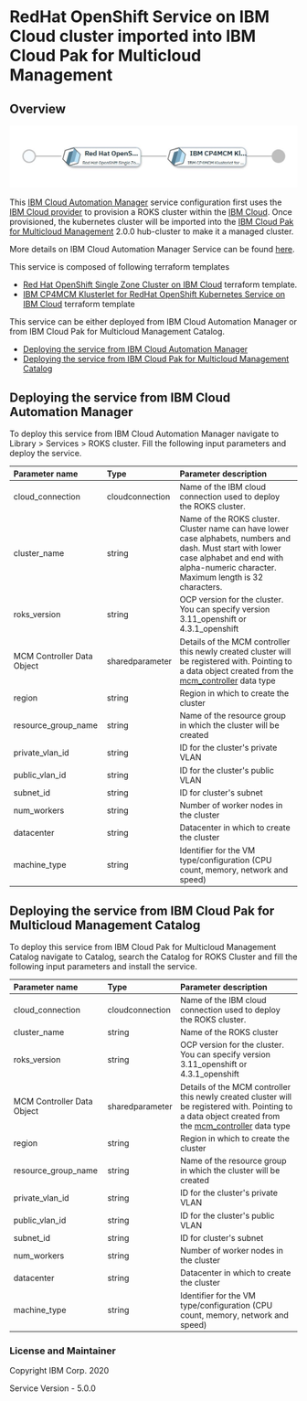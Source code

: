 # RedHat OpenShift Service on IBM Cloud cluster imported into IBM Cloud Pak for Multicloud Management

## Overview
![alt text](./MCMonROKS.jpg)

This [IBM Cloud Automation Manager](https://www.ibm.com/support/knowledgecenter/SSFC4F/product_welcome_cloud_pak.html) service configuration first uses the [IBM Cloud provider](https://cloud.ibm.com/docs/terraform?topic=terraform-tf-provider) to provision a ROKS cluster within the [IBM Cloud](https://www.ibm.com/cloud/openshift). Once provisioned, the kubernetes cluster will be imported into the [IBM Cloud Pak for Multicloud Management](https://www.ibm.com/support/knowledgecenter/SSFC4F/product_welcome_cloud_pak.html) 2.0.0 hub-cluster to make it a managed cluster.

More details on IBM Cloud Automation Manager Service can be found [here](https://www.ibm.com/support/knowledgecenter/SSFC4F/product_welcome_cloud_pak.html).

This service is composed of following terraform templates

- [Red Hat OpenShift Single Zone Cluster on IBM Cloud](https://github.com/IBM-CAMHub-Open/template_ibm_roks/tree/1.0) terraform template.
- [IBM CP4MCM Klusterlet for RedHat OpenShift Kubernetes Service on IBM Cloud](https://github.com/IBM-CAMHub-Open/template_mcm_install/tree/5.0.0/terraform12/ROKS/mcm-klusterlet) terraform template 


This service can be either deployed from IBM Cloud Automation Manager or from IBM Cloud Pak for Multicloud Management Catalog.

* [Deploying the service from IBM Cloud Automation Manager](#deploying-the-service-from-ibm-cloud-automation-manager)
* [Deploying the service from IBM Cloud Pak for Multicloud Management Catalog](#deploying-the-service-from-ibm-cloud-private-catalog)

## Deploying the service from IBM Cloud Automation Manager

To deploy this service from IBM Cloud Automation Manager navigate to Library > Services > ROKS cluster. Fill the following input parameters and deploy the service.


| Parameter name                  | Type            | Parameter description |
| :---                            | :---            | :---        |
| cloud_connection                | cloudconnection | Name of the IBM cloud connection used to deploy the ROKS cluster. |
| cluster_name                    | string          | Name of the ROKS cluster. Cluster name can have lower case alphabets, numbers and dash. Must start with lower case alphabet and end with alpha-numeric character. Maximum length is 32 characters. |
| roks_version                    | string          | OCP version for the cluster. You can specify version 3.11_openshift or 4.3.1_openshift
| MCM Controller Data Object      | sharedparameter | Details of the MCM controller this newly created cluster will be registered with. Pointing to a data object created from the [mcm_controller](https://github.com/IBM-CAMHub-Open/template_cam_common/blob/5.0.0/common/datatypes/mcm_controller.json) data type|
| region                          | string          | Region in which to create the cluster |
| resource\_group\_name           | string          | Name of the resource group in which the cluster will be created |
| private\_vlan\_id               | string          | ID for the cluster's private VLAN |
| public\_vlan\_id                | string          | ID for the cluster's public VLAN |
| subnet_id                       | string          | ID for cluster's subnet |
| num_workers                     | string          | Number of worker nodes in the cluster |
| datacenter                      | string          | Datacenter in which to create the cluster |
| machine_type                    | string          | Identifier for the VM type/configuration (CPU count, memory, network and speed) |


## Deploying the service from IBM Cloud Pak for Multicloud Management Catalog

To deploy this service from IBM Cloud Pak for Multicloud Management Catalog navigate to Catalog, search the Catalog for ROKS Cluster and fill the following input parameters and install the service.

| Parameter name                  | Type            | Parameter description |
| :---                            | :---            | :---        |
| cloud_connection                | cloudconnection | Name of the IBM cloud connection used to deploy the ROKS cluster. |
| cluster_name                    | string          | Name of the ROKS cluster |
| roks_version                    | string          | OCP version for the cluster. You can specify version 3.11_openshift or 4.3.1_openshift
| MCM Controller Data Object      | sharedparameter | Details of the MCM controller this newly created cluster will be registered with. Pointing to a data object created from the [mcm_controller](https://github.com/IBM-CAMHub-Open/template_cam_common/blob/5.0.0/common/datatypes/mcm_controller.json) data type|
| region                          | string          | Region in which to create the cluster |
| resource\_group\_name           | string          | Name of the resource group in which the cluster will be created |
| private\_vlan\_id               | string          | ID for the cluster's private VLAN |
| public\_vlan\_id                | string          | ID for the cluster's public VLAN |
| subnet_id                       | string          | ID for cluster's subnet |
| num_workers                     | string          | Number of worker nodes in the cluster |
| datacenter                      | string          | Datacenter in which to create the cluster |
| machine_type                    | string          | Identifier for the VM type/configuration (CPU count, memory, network and speed) |


### License and Maintainer

Copyright IBM Corp. 2020

Service Version - 5.0.0
 